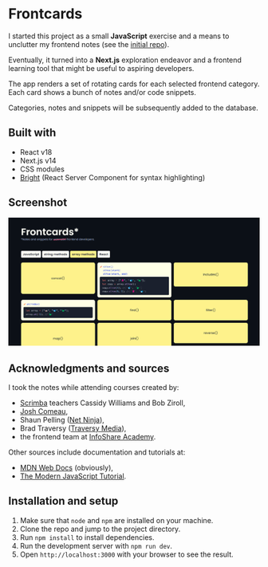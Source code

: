 # Frontcards

I started this project as a small **JavaScript** exercise and a means to unclutter my frontend notes (see the [initial repo](https://github.com/double-vee/js-frontcards)).

Eventually, it turned into a **Next.js** exploration endeavor and a frontend learning tool that might be useful to aspiring developers.

The app renders a set of rotating cards for each selected frontend category. Each card shows a bunch of notes and/or code snippets.

Categories, notes and snippets will be subsequently added to the database.

## Built with

- React v18
- Next.js v14
- CSS modules
- [Bright](https://bright.codehike.org) (React Server Component for syntax highlighting)

## Screenshot

<img src="./public/frontcards_3_cols.png" alt="Frontcards app 3-column view">

## Acknowledgments and sources

I took the notes while attending courses created by:

- [Scrimba](https://scrimba.com/allcourses?topic=react) teachers Cassidy Williams and Bob Ziroll,
- [Josh Comeau](https://courses.joshwcomeau.com),
- Shaun Pelling ([Net Ninja](https://netninja.dev/courses/)),
- Brad Traversy ([Traversy Media](https://www.traversymedia.com)),
- the frontend team at [InfoShare Academy](https://infoshareacademy.com).

Other sources include documentation and tutorials at:

- [MDN Web Docs](https://developer.mozilla.org) (obviously),
- [The Modern JavaScript Tutorial](https://javascript.info).

## Installation and setup

1. Make sure that `node` and `npm` are installed on your machine.
2. Clone the repo and jump to the project directory.
3. Run `npm install` to install dependencies.
4. Run the development server with `npm run dev`.
5. Open `http://localhost:3000` with your browser to see the result.
